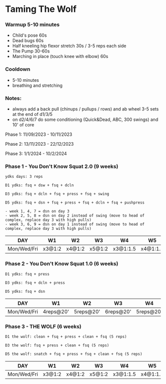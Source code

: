 
# Taming The Wolf

### Warmup 5-10 minutes

- Child's pose 60s
- Dead bugs 60s
- Half kneeling hip flexor stretch 30s / 3-5 reps each side
- The Pump 30-60s
- Marching in place (touch knee with elbow) 60s

### Cooldown
- 5-10 minutes
- breathing and stretching

### Notes:
- always add a back pull (chinups / pullups / rows) and ab wheel 3-5 sets at the end of d1/3/5
- on d2/4/6/7 do some conditioning (Quick&Dead, ABC, 300 swings) and 10' of core

Phase 1: 11/09/2023 - 10/11/2023

Phase 2: 13/11/2023 - 22/12/2023

Phase 3: 1/1/2024 - 10/2/2024 

### Phase 1 - You Don't Know Squat 2.0 (9 weeks)
```
ydks days: 3 reps

D1 ydks: fsq + dsw + fsq + dcln

D3 ydks: fsq + dcln + fsq + press + fsq + swing

D5 ydks: fsq + dsn + fsq + press + fsq + dcln + fsq + pushpress

- week 1, 4, 7 = dsn on day 3
- week 2, 5, 8 = dsn on day 2 instead of swing (move to head of complex, replace day 3 with high pulls)
- week 3, 6, 9 = dsn on day 1 instead of swing (move to head of complex, replace day 3 with high pulls)
```

DAY | W1 | W2 | W3 | W4 | W5 | W6 | W7 | W8 | W9
--- | --- | --- | --- | --- | --- | --- | --- | --- | --- 
Mon/Wed/Fri | x3@1:2 | x4@1:2 | x5@1:2 | x3@1:1.5 | x4@1:1.5 | x5@1:1.5 | x3@1:1 | x4@1:1 | x5@1:1

### Phase 2 - You Don't Know Squat 1.0 (6 weeks)
```
D1 ydks: fsq + press

D3 ydks: fsq + dcln + press

D5 ydks: fsq + dsn
```

DAY | W1 | W2 | W3 | W4 | W5 | W6
--- | --- | --- | --- | --- | --- | ---
Mon/Wed/Fri | 4reps@20' | 5reps@20' | 6reps@20' | 5reps@20' | 6reps@20' | 7reps@20'


### Phase 3 - THE WOLF (6 weeks)
```
D1 the wolf: clean + fsq + press + clean + fsq (5 reps)

D3 the wolf: fsq + press + clean + fsq (5 reps)

D5 the wolf: snatch + fsq + press + fsq + clean + fsq (5 reps)
```

DAY | W1 | W2 | W3 | W4 | W5 | W6
--- | --- | --- | --- | --- | --- | ---
Mon/Wed/Fri | x3@1:2 | x4@1:2 | x5@1:2 | x3@1:1.5 | x4@1:1.5 | x5@1:1.5
